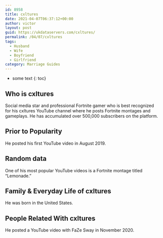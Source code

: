 ```yaml
---
id: 8958
title: cxltures
date: 2021-04-07T06:37:12+00:00
author: victor
layout: post
guid: https://ukdataservers.com/cxltures/
permalink: /04/07/cxltures
tags:
  - Husband
  - Wife
  - Boyfriend
  - Girlfriend
category: Marriage Guides
---
```


* some text
{: toc}


## Who is cxltures



Social media star and professional Fortnite gamer who is best recognized for his cxltures YouTube channel where he posts Fortnite montages and gameplays. He has accumulated over 500,000 subscribers on the platform. 

                
                
                
## Prior to Popularity



He posted his first YouTube video in August 2019. 

                
                
                
## Random data



One of his most popular YouTube videos is a Fortnite montage titled &#8220;Lemonade.&#8221; 

                
                
                
## Family & Everyday Life of cxltures



He was born in the United States. 

                
                
                
## People Related With cxltures



He posted a YouTube video with FaZe Sway in November 2020. 

                
              
            
          
          
          